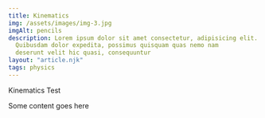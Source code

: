```yaml
---
title: Kinematics
img: /assets/images/img-3.jpg
imgAlt: pencils
description: Lorem ipsum dolor sit amet consectetur, adipisicing elit.
  Quibusdam dolor expedita, possimus quisquam quas nemo nam
  deserunt velit hic quasi, consequuntur
layout: "article.njk"
tags: physics
---
```


Kinematics Test

Some content goes here
